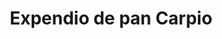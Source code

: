 ---
title: "Expendio de pan Carpio"
url: /ciudad-de-mexico/expendio-de-pan-carpio/
shop: Bäckerei
---